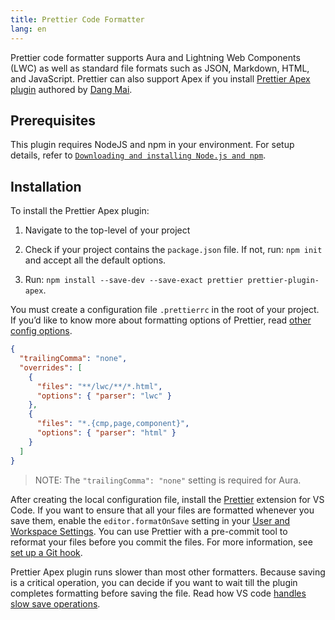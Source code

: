 ```yaml
---
title: Prettier Code Formatter
lang: en
---
```


Prettier code formatter supports Aura and Lightning Web Components (LWC) as well as standard file formats such as JSON, Markdown, HTML, and JavaScript. Prettier can also support Apex if you install [Prettier Apex plugin](https://github.com/dangmai/prettier-plugin-apex) authored by [Dang Mai](https://github.com/dangmai).

## Prerequisites

This plugin requires NodeJS and npm in your environment. For setup details, refer to [`Downloading and installing Node.js and npm`](https://docs.npmjs.com/downloading-and-installing-node-js-and-npm).

## Installation

To install the Prettier Apex plugin:

1. Navigate to the top-level of your project

1. Check if your project contains the `package.json` file. If not, run: `npm init` and accept all the default options.

1. Run: `npm install --save-dev --save-exact prettier prettier-plugin-apex`.

You must create a configuration file `.prettierrc` in the root of your project. If you’d like to know more about formatting options of Prettier, read [other config options](https://prettier.io/docs/en/options.html).

```json
{
  "trailingComma": "none",
  "overrides": [
    {
      "files": "**/lwc/**/*.html",
      "options": { "parser": "lwc" }
    },
    {
      "files": "*.{cmp,page,component}",
      "options": { "parser": "html" }
    }
  ]
}
```

> NOTE: The `"trailingComma": "none"` setting is required for Aura.

After creating the local configuration file, install the [Prettier](https://marketplace.visualstudio.com/items?itemName=esbenp.prettier-vscode) extension for VS Code. If you want to ensure that all your files are formatted whenever you save them, enable the `editor.formatOnSave` setting in your [User and Workspace Settings](https://code.visualstudio.com/docs/getstarted/settings). You can use Prettier with a pre-commit tool to reformat your files before you commit the files. For more information, see [set up a Git hook](https://prettier.io/docs/en/precommit.html).

Prettier Apex plugin runs slower than most other formatters. Because saving is a critical operation, you can decide if you want to wait till the plugin completes formatting before saving the file. Read how VS code [handles slow save operations](https://code.visualstudio.com/updates/v1_42#_handling-slow-save-operations).
